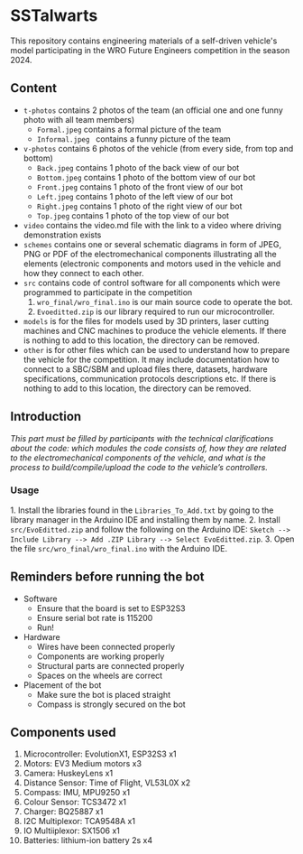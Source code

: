 # SSTalwarts

This repository contains engineering materials of a self-driven vehicle's model participating in the WRO Future Engineers competition in the season 2024.

## Content

- `t-photos` contains 2 photos of the team (an official one and one funny photo with all team members)
  - `Formal.jpeg` contains a formal picture of the team
  - `Informal.jpeg ` contains a funny picture of the team
- `v-photos` contains 6 photos of the vehicle (from every side, from top and bottom)
  - `Back.jpeg` contains 1 photo of the back view of our bot
  - `Bottom.jpeg` contains 1 photo of the bottom view of our bot
  - `Front.jpeg` contains 1 photo of the front view of our bot
  - `Left.jpeg` contains 1 photo of the left view of our bot
  - `Right.jpeg` contains 1 photo of the right view of our bot
  - `Top.jpeg` contains 1 photo of the top view of our bot
- `video` contains the video.md file with the link to a video where driving demonstration exists
- `schemes` contains one or several schematic diagrams in form of JPEG, PNG or PDF of the electromechanical components illustrating all the elements (electronic components and motors used in the vehicle and how they connect to each other.
- `src` contains code of control software for all components which were programmed to participate in the competition
  1. `wro_final/wro_final.ino` is our main source code to operate the bot.
  2. `Evoeditted.zip` is our library required to run our microcontroller.
- `models` is for the files for models used by 3D printers, laser cutting machines and CNC machines to produce the vehicle elements. If there is nothing to add to this location, the directory can be removed.
- `other` is for other files which can be used to understand how to prepare the vehicle for the competition. It may include documentation how to connect to a SBC/SBM and upload files there, datasets, hardware specifications, communication protocols descriptions etc. If there is nothing to add to this location, the directory can be removed.

## Introduction

_This part must be filled by participants with the technical clarifications about the code: which modules the code consists of, how they are related to the electromechanical components of the vehicle, and what is the process to build/compile/upload the code to the vehicle’s controllers._

### Usage


1.⁠ ⁠Install the libraries found in the `Libraries_To_Add.txt` by going to the library manager in the Arduino IDE and installing them by name. 
2.⁠ ⁠Install `src/EvoEditted.zip` and follow the following on the Arduino IDE: `Sketch --> Include Library --> Add .ZIP Library --> Select EvoEditted.zip`.
3.⁠ ⁠Open the file `src/wro_final/wro_final.ino` with the Arduino IDE.

## Reminders before running the bot

- Software
  - Ensure that the board is set to ESP32S3
  - Ensure serial bot rate is 115200
  - Run!
- Hardware
  - Wires have been connected properly
  - Components are working properly
  - Structural parts are connected properly
  - Spaces on the wheels are correct
- Placement of the bot
  - Make sure the bot is placed straight
  - Compass is strongly secured on the bot

## Components used

1. Microcontroller: EvolutionX1, ESP32S3 x1
2. Motors: EV3 Medium motors x3
3. Camera: HuskeyLens x1
4. Distance Sensor: Time of Flight, VL53L0X x2
5. Compass: IMU, MPU9250 x1
6. Colour Sensor: TCS3472 x1
7. Charger: BQ25887 x1
8. I2C Multiplexor: TCA9548A x1
9. IO Multiiplexor: SX1506 x1
10. Batteries: lithium-ion battery 2s x4









